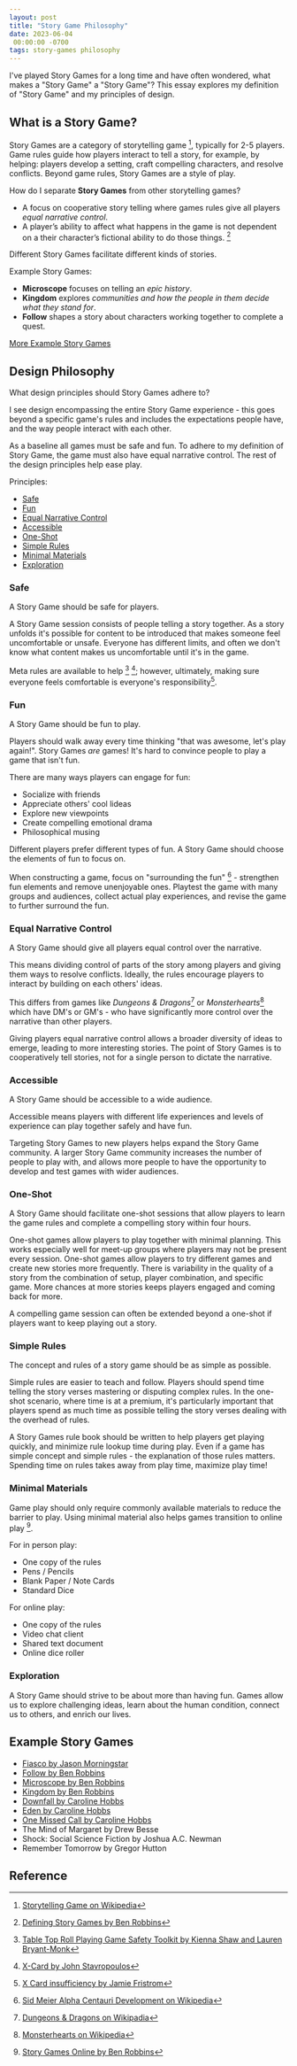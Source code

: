 ```yaml
---
layout: post
title: "Story Game Philosophy"
date: 2023-06-04
 00:00:00 -0700
tags: story-games philosophy
---
```


I've played Story Games for a long time and have often wondered, what makes a "Story Game" a "Story Game"? This essay explores my definition of "Story Game" and my principles of design.

## What is a Story Game?

Story Games are a category of storytelling game [^storytelling-game-wikipedia], typically for 2-5 players. Game rules guide how players interact to tell a story, for example, by helping: players develop a setting, craft compelling characters, and resolve conflicts. Beyond game rules, Story Games are a style of play.

How do I separate __Story Games__ from other storytelling games?

- A focus on cooperative story telling where games rules give all players _equal narrative control_.
- A player’s ability to affect what happens in the game is not dependent on a their character’s fictional ability to do those things. [^arsludi-defining-story-games]

Different Story Games facilitate different kinds of stories.

Example Story Games:

- __Microscope__ focuses on telling an _epic history_.
- __Kingdom__ explores _communities and how the people in them decide what they stand for_.
- __Follow__ shapes a story about characters working together to complete a quest.

[More Example Story Games](#example-story-games)

## Design Philosophy

What design principles should Story Games adhere to?

I see design encompassing the entire Story Game experience - this goes beyond a specific game's rules and includes the expectations people have, and the way people interact with each other.

As a baseline all games must be safe and fun. To adhere to my definition of Story Game, the game must also have equal narrative control. The rest of the design principles help ease play.

Principles:

- [Safe](#safe)
- [Fun](#fun)
- [Equal Narrative Control](#equal-narrative-control)
- [Accessible](#accessible)
- [One-Shot](#one-shot)
- [Simple Rules](#simple-rules)
- [Minimal Materials](#minimal-materials)
- [Exploration](#exploration)

### Safe

A Story Game should be safe for players.

A Story Game session consists of people telling a story together. As a story unfolds it's possible for content to be introduced that makes someone feel uncomfortable or unsafe. Everyone has different limits, and often we don't know what content makes us uncomfortable until it's in the game.

Meta rules are available to help [^safety-toolkit] [^x-card]; however, ultimately, making sure everyone feels comfortable is everyone's responsibility[^x-card-insufficiency].

### Fun

A Story Game should be fun to play.

Players should walk away every time thinking "that was awesome, let's play again!". Story Games _are_ games! It's hard to convince people to play a game that isn't fun.

There are many ways players can engage for fun:

- Socialize with friends
- Appreciate others' cool lideas
- Explore new viewpoints
- Create compelling emotional drama
- Philosophical musing

Different players prefer different types of fun. A Story Game should choose the elements of fun to focus on.

When constructing a game, focus on "surrounding the fun" [^surround-the-fun] - strengthen fun elements and remove unenjoyable ones. Playtest the game with many groups and audiences, collect actual play experiences, and revise the game to further surround the fun.

### Equal Narrative Control

A Story Game should give all players equal control over the narrative.

This means dividing control of parts of the story among players and giving them ways to resolve conflicts. Ideally, the rules encourage players to interact by building on each others' ideas.

This differs from games like _Dungeons & Dragons_[^dnd-wikipedia] or _Monsterhearts_[^monsterhearts-wikipedia] which have DM's or GM's - who have significantly more control over the narrative than other players.

Giving players equal narrative control allows a broader diversity of ideas to emerge, leading to more interesting stories. The point of Story Games is to cooperatively tell stories, not for a single person to dictate the narrative.

### Accessible

A Story Game should be accessible to a wide audience.

Accessible means players with different life experiences and levels of experience can play together safely and have fun.

Targeting Story Games to new players helps expand the Story Game community. A larger Story Game community increases the number of people to play with, and allows more people to have the opportunity to develop and test games with wider audiences.

### One-Shot

A Story Game should facilitate one-shot sessions that allow players to learn the game rules and complete a compelling story within four hours.

One-shot games allow players to play together with minimal planning. This works especially well for meet-up groups where players may not be present every session. One-shot games allow players to try different games and create new stories more frequently. There is variability in the quality of a story from the combination of setup, player combination, and specific game. More chances at more stories keeps players engaged and coming back for more.

A compelling game session can often be extended beyond a one-shot if players want to keep playing out a story.

### Simple Rules

The concept and rules of a story game should be as simple as possible.

Simple rules are easier to teach and follow. Players should spend time telling the story verses mastering or disputing complex rules. In the one-shot scenario, where time is at a premium, it's particularly important that players spend as much time as possible telling the story verses dealing with the overhead of rules.

A Story Games rule book should be written to help players get playing quickly, and minimize rule lookup time during play. Even if a game has simple concept and simple rules - the explanation of those rules matters. Spending time on rules takes away from play time, maximize play time!

### Minimal Materials

Game play should only require commonly available materials to reduce the barrier to play. Using minimal material also helps games transition to online play [^story-games-online].

For in person play:

- One copy of the rules
- Pens / Pencils
- Blank Paper / Note Cards
- Standard Dice

For online play:

- One copy of the rules
- Video chat client
- Shared text document
- Online dice roller

### Exploration

A Story Game should strive to be about more than having fun. Games allow us to explore challenging ideas, learn about the human condition, connect us to others, and enrich our lives.

## Example Story Games

- [Fiasco by Jason Morningstar](https://bullypulpitgames.com/games/fiasco/)
- [Follow by Ben Robbins](http://www.lamemage.com/follow/)
- [Microscope by Ben Robbins](http://www.lamemage.com/microscope/)
- [Kingdom by Ben Robbins](http://www.lamemage.com/kingdom/)
- [Downfall by Caroline Hobbs](http://lessthanthreegames.com/downfall.html)
- [Eden by Caroline Hobbs](http://lessthanthreegames.com/eden.html)
- [One Missed Call by Caroline Hobbs](http://lessthanthreegames.com/one_missed_call.html)
- The Mind of Margaret by Drew Besse
- Shock: Social Science Fiction by Joshua A.C. Newman
- Remember Tomorrow by Gregor Hutton


## Reference

[^storytelling-game-wikipedia]: [Storytelling Game on Wikipedia](https://en.wikipedia.org/wiki/Storytelling_game)

[^arsludi-defining-story-games]: [Defining Story Games by Ben Robbins](https://arsludi.lamemage.com/index.php/460/defining-story-games/)

[^surround-the-fun]: [Sid Meier Alpha Centauri Development on Wikipedia](https://en.wikipedia.org/wiki/Sid_Meier%27s_Alpha_Centauri#Development)

[^x-card]: [X-Card by John Stavropoulos](https://docs.google.com/document/d/1SB0jsx34bWHZWbnNIVVuMjhDkrdFGo1_hSC2BWPlI3A/edit#heading=h.sge2nj90o9w0)

[^safety-toolkit]: [Table Top Roll Playing Game Safety Toolkit by Kienna Shaw and Lauren Bryant-Monk](https://drive.google.com/file/d/1M3LpDnVOc2G5UV03mWsqSU2QkDvHcmWX/view?usp=drive_link)

[^x-card-insufficiency]: [X Card insufficiency by Jamie Fristrom](https://www.gamedevblog.com/2019/11/the-insufficiency-of-the-x-card-and-story-games-safety.html)

[^dnd-wikipedia]: [Dungeons & Dragons on Wikipadia](https://en.wikipedia.org/wiki/Dungeons_%26_Dragons)

[^monsterhearts-wikipedia]: [Monsterhearts on Wikipedia](https://en.wikipedia.org/wiki/Monsterhearts)

[^story-games-online]: [Story Games Online by Ben Robbins](https://arsludi.lamemage.com/index.php/1738/story-games-online-what-ive-learned-so-far/)


